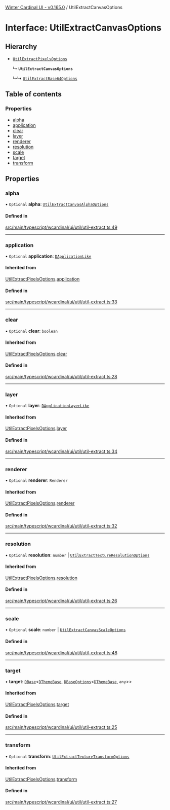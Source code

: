[Winter Cardinal UI - v0.165.0](../index.md) / UtilExtractCanvasOptions

# Interface: UtilExtractCanvasOptions

## Hierarchy

- [`UtilExtractPixelsOptions`](UtilExtractPixelsOptions.md)

  ↳ **`UtilExtractCanvasOptions`**

  ↳↳ [`UtilExtractBase64Options`](UtilExtractBase64Options.md)

## Table of contents

### Properties

- [alpha](UtilExtractCanvasOptions.md#alpha)
- [application](UtilExtractCanvasOptions.md#application)
- [clear](UtilExtractCanvasOptions.md#clear)
- [layer](UtilExtractCanvasOptions.md#layer)
- [renderer](UtilExtractCanvasOptions.md#renderer)
- [resolution](UtilExtractCanvasOptions.md#resolution)
- [scale](UtilExtractCanvasOptions.md#scale)
- [target](UtilExtractCanvasOptions.md#target)
- [transform](UtilExtractCanvasOptions.md#transform)

## Properties

### alpha

• `Optional` **alpha**: [`UtilExtractCanvasAlphaOptions`](UtilExtractCanvasAlphaOptions.md)

#### Defined in

[src/main/typescript/wcardinal/ui/util/util-extract.ts:49](https://github.com/winter-cardinal/winter-cardinal-ui/blob/v0.165.0/src/main/typescript/wcardinal/ui/util/util-extract.ts#L49)

___

### application

• `Optional` **application**: [`DApplicationLike`](DApplicationLike.md)

#### Inherited from

[UtilExtractPixelsOptions](UtilExtractPixelsOptions.md).[application](UtilExtractPixelsOptions.md#application)

#### Defined in

[src/main/typescript/wcardinal/ui/util/util-extract.ts:33](https://github.com/winter-cardinal/winter-cardinal-ui/blob/v0.165.0/src/main/typescript/wcardinal/ui/util/util-extract.ts#L33)

___

### clear

• `Optional` **clear**: `boolean`

#### Inherited from

[UtilExtractPixelsOptions](UtilExtractPixelsOptions.md).[clear](UtilExtractPixelsOptions.md#clear)

#### Defined in

[src/main/typescript/wcardinal/ui/util/util-extract.ts:28](https://github.com/winter-cardinal/winter-cardinal-ui/blob/v0.165.0/src/main/typescript/wcardinal/ui/util/util-extract.ts#L28)

___

### layer

• `Optional` **layer**: [`DApplicationLayerLike`](DApplicationLayerLike.md)

#### Inherited from

[UtilExtractPixelsOptions](UtilExtractPixelsOptions.md).[layer](UtilExtractPixelsOptions.md#layer)

#### Defined in

[src/main/typescript/wcardinal/ui/util/util-extract.ts:34](https://github.com/winter-cardinal/winter-cardinal-ui/blob/v0.165.0/src/main/typescript/wcardinal/ui/util/util-extract.ts#L34)

___

### renderer

• `Optional` **renderer**: `Renderer`

#### Inherited from

[UtilExtractPixelsOptions](UtilExtractPixelsOptions.md).[renderer](UtilExtractPixelsOptions.md#renderer)

#### Defined in

[src/main/typescript/wcardinal/ui/util/util-extract.ts:32](https://github.com/winter-cardinal/winter-cardinal-ui/blob/v0.165.0/src/main/typescript/wcardinal/ui/util/util-extract.ts#L32)

___

### resolution

• `Optional` **resolution**: `number` \| [`UtilExtractTextureResolutionOptions`](UtilExtractTextureResolutionOptions.md)

#### Inherited from

[UtilExtractPixelsOptions](UtilExtractPixelsOptions.md).[resolution](UtilExtractPixelsOptions.md#resolution)

#### Defined in

[src/main/typescript/wcardinal/ui/util/util-extract.ts:26](https://github.com/winter-cardinal/winter-cardinal-ui/blob/v0.165.0/src/main/typescript/wcardinal/ui/util/util-extract.ts#L26)

___

### scale

• `Optional` **scale**: `number` \| [`UtilExtractCanvasScaleOptions`](UtilExtractCanvasScaleOptions.md)

#### Defined in

[src/main/typescript/wcardinal/ui/util/util-extract.ts:48](https://github.com/winter-cardinal/winter-cardinal-ui/blob/v0.165.0/src/main/typescript/wcardinal/ui/util/util-extract.ts#L48)

___

### target

• **target**: [`DBase`](../classes/DBase.md)<[`DThemeBase`](DThemeBase.md), [`DBaseOptions`](DBaseOptions.md)<[`DThemeBase`](DThemeBase.md), `any`\>\>

#### Inherited from

[UtilExtractPixelsOptions](UtilExtractPixelsOptions.md).[target](UtilExtractPixelsOptions.md#target)

#### Defined in

[src/main/typescript/wcardinal/ui/util/util-extract.ts:25](https://github.com/winter-cardinal/winter-cardinal-ui/blob/v0.165.0/src/main/typescript/wcardinal/ui/util/util-extract.ts#L25)

___

### transform

• `Optional` **transform**: [`UtilExtractTextureTransformOptions`](UtilExtractTextureTransformOptions.md)

#### Inherited from

[UtilExtractPixelsOptions](UtilExtractPixelsOptions.md).[transform](UtilExtractPixelsOptions.md#transform)

#### Defined in

[src/main/typescript/wcardinal/ui/util/util-extract.ts:27](https://github.com/winter-cardinal/winter-cardinal-ui/blob/v0.165.0/src/main/typescript/wcardinal/ui/util/util-extract.ts#L27)
